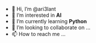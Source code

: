- 👋 Hi, I’m @ari3lant
- 👀 I’m interested in **AI**
- 🌱 I’m currently learning **Python**
- 💞️ I’m looking to collaborate on ...
- 📫 How to reach me ...

<!---
ari3lant/ari3lant is a ✨ special ✨ repository because its `README.md` (this file) appears on your GitHub profile.
You can click the Preview link to take a look at your changes.
--->
